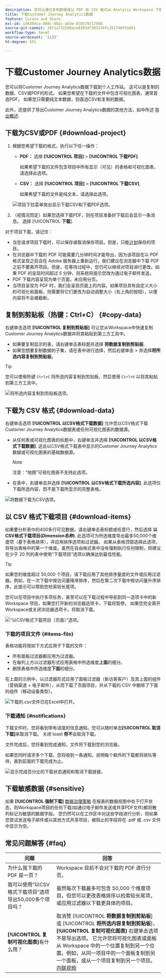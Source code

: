 ```yaml
---
description: 您可以通过复制数据或以 PDF 和 CSV 格式从 Analysis Workspace 下载数据。
title: 下载Customer Journey Analytics数据
feature: Curate and Share
exl-id: 1d8384ca-888c-482c-ab3e-d1b579217560
source-git-commit: 16f1a732260ace8393d7303134fc351740fd1661
workflow-type: tm+mt
source-wordcount: '1133'
ht-degree: 55%

---
```


# 下载Customer Journey Analytics数据

您可以将Customer Journey Analytics数据下载到个人工作站。 这可以是复制的数据、CSV或PDF的形式。 如果您希望在下载的文件中包含可视化图表，通常首选PDF。 如果您只需要纯文本数据，则首选CSV和复制的数据。

此外，还提供了导出Customer Journey Analytics数据的其他方法，如中所述 [导出概述](/help/analysis-workspace/export/export-project-overview.md).

## 下载为CSV或PDF {#download-project}

1. 根据您希望下载的格式，执行以下任一操作：

   * **PDF：** 选择 **[!UICONTROL 项目]** > **[!UICONTROL 下载PDF]**.

     如果希望下载的文件包含项目中所有显示（可见）的表格和可视化图表，请选择此选项。

   * **CSV：** 选择 **[!UICONTROL 项目]** > **[!UICONTROL 下载CSV]**.

     如果希望下载的文件是纯文本，请选择此选项。

   ![项目下拉菜单突出显示下载CSV和下载PDF选项。](assets/download-project.png)

1. （视情况而定）如果您选择下载PDF，则在项目准备好下载后会显示一条消息。 选择 [!UICONTROL **下载**].

对于项目下载，请记住：

* 当您请求项目下载时，可以保存或取消保存项目。但是，只能[计划](/help/analysis-workspace/export/t-schedule-report.md)保存的项目。
* 在浏览器中下载的 PDF 可能需要几分钟时间才能导出，因为该项目在以 PDF 格式呈现之前会在 Adobe 服务器上重新运行。我们建议在浏览器中下载 PDF 之前不要离开项目。但是，在等待过程中，您仍可以继续对项目进行更改。如果 PDF 的呈现时间超过 5 分钟，则系统将提示您改为通过电子邮件发送。
* PDF 下载内容呈现为单个页面，未应用分页。
* 当项目呈现为 PDF 时，我们会呈现页面上的内容。如果项目具有自定义大小的可视化和面板，则需要将它们更改为自动调整大小（右上角的按钮），以便内容将不会被截断。

## 复制到剪贴板（热键：Ctrl+C） {#copy-data}

右键单击选项 **[!UICONTROL 复制到剪贴板]** 可让您从Workspace中快速复制Customer Journey Analytics数据并将其粘贴到第三方工具中。

* 如果要复制显示的表，请右键单击表标题并选择 **将数据复制到剪贴板**.
* 如果您想要复制数据的子集，请在表中进行选择，然后右键单击 > 并选择&#x200B;**将所选内容复制到剪贴板**。

>[!TIP]
>
>您可以使用热键 `Ctrl+C` 将所选内容复制到剪贴板，然后使用 `Ctrl+V` 以将其粘贴到第三方工具中。


![将所选内容复制到剪贴板选项。 ](assets/copy-selection.png)

## 下载为 CSV 格式 {#download-data}

右键单击选项 **[!UICONTROL 以CSV格式下载数据]** 允许您以CSV格式下载Customer Journey Analytics数据表或任何可视化图表的数据源。

* 从任何表或可视化图表的标题中，右键单击并选择 **[!UICONTROL 以CSV格式下载数据]**. 这会以CSV格式下载表中显示的Customer Journey Analytics数据或可视化图表的基础数据源。

  >[!NOTE]
  >
  >  注意：“地图”可视化图表不支持此选项。


* 在表中，右键单击并选择 **[!UICONTROL 以CSV格式下载所选内容]**. 此选项仅下载所选内容，而不是下载所显示的完整表格。

![将数据下载为CSV选项。](assets/download-data-viz.png)

## 以 CSV 格式下载项目 {#download-items}

如果要分析表中的400多行可见数据，请右键单击表标题或任意行，然后选择 **以CSV格式下载项目(_Dimension名称_)**. 此选项可为所选维度导出最多50,000个维度项（基于表格排序），并应用排序选项和过滤器。 如果从表格顶部选择此选项，将导出表格中的第一个维度。虽然在自由格式表中没有强制执行任何限制，但建议在少于 20 列的表中使用“下载项目”选项以确保达到最佳性能。

>[!TIP]
>
> 如果您的维度超过 50,000 个项目，请下载应用了其他排序量度的文件或应用过滤器。例如，在一次下载中按访问量降序排序，然后在第二次下载中按访问量升序排序。此提示可以帮助您检索较长尾项。

您可以在项目中执行多项任务，甚至可以在下载过程中导航到同一选项卡中的新 Workspace 项目。如果您打开新的浏览器选项卡，下载将暂停。 如果您完全离开Workspace或关闭浏览器选项卡，将取消下载。

![“以CSV格式下载项目（页面）”选项。](assets/download-items.png)

### 下载的项目文件 {#items-file}

表格功能将按如下方式应用于下载的文件：

* 所有面板过滤器都应用为过滤器。
* 在每列上方以过滤器形式应用表格中所选维度&#x200B;**上面**&#x200B;的细分。
* 删除表格中所选维度&#x200B;**下面**&#x200B;的细分。

在上面的示例中，以过滤器形式应用了面板过滤器（新访客客户）及其上面的组件（营销渠道 = 电子邮件），从而下载了页面项目，并从下载的 CSV 中删除了下面的组件（移动设备类型）。

![下载的.csv文件已在Excel中打开。](assets/downloaded-file.png)

### 下载通知 {#notifications}

下载文件时，您将看到带有进度的信息通知。您可以随时单击&#x200B;**[!UICONTROL 取消下载]**&#x200B;来取消下载。 关闭 toast **将不**&#x200B;会取消下载。

文件完成后，您将看到完成通知，文件将下载到您的浏览器。

如果您同时请求多个下载，您将收到一条通知，说明每个额外的下载都将排队等待，直到前面的下载完成为止。

![显示完成百分比的下载状态通知和取消下载链接。](assets/toast.png)

## 下载敏感数据 {#sensitive}

如果 **[!UICONTROL 强制下载]** [数据治理策略](/help/data-views/data-governance.md) 在报表的数据视图中处于打开状态，则Workspace项目的任何下载(如通过电子邮件发送或共享PDF文件)都将散列标记为敏感的数据字段。 您仍然可以在工作区中对这些字段进行分析，但如果您尝试发送电子邮件或以其他方式共享项目，被阻止的字段将在 .pdf 或 .csv 文件中显示为空。

## 常见问题解答 {#faq}

| 问题 | 回答 |
| --- | --- |
| 为什么我下载的 PDF 是一页？ | Workspace 目前不会对下载的 PDF 进行分页。 |
| 我可以使用“以CSV格式下载项目”选项导出50,000多个项目吗？ | 虽然每次下载最多可包含 50,000 个维度项目，但您可以更改表格排序以检索较长尾项，或应用过滤器以下载更具体的项目。 |
| **[!UICONTROL 复制可视化图表]**&#x200B;有什么用？ | 取消赞 [!UICONTROL **将数据复制到剪贴板**] 或 [!UICONTROL **将所选内容复制到剪贴板**]， **[!UICONTROL 复制可视化图表]** 右键单击选项不是导出选项。 它允许您将可视化图表或面板从 Workspace 中的一个位置复制到另一个位置。例如，从同一项目中的一个面板复制到另一个面板，或从一个项目复制到另一个项目。[内联视频](https://experienceleague.adobe.com/docs/analytics-learn/tutorials/analysis-workspace/visualizations/intra-linking-in-analysis-workspace.html?lang=zh-Hans) |
